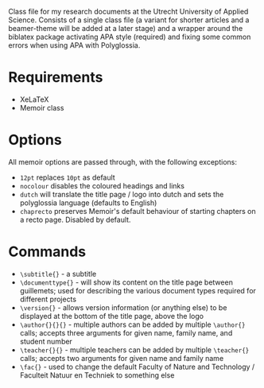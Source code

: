 Class file for my research documents at the Utrecht University of Applied Science. Consists of a single class file (a variant for shorter articles and a beamer-theme will be added at a later stage) and a wrapper around the biblatex package activating APA style (required) and fixing some common errors when using APA with Polyglossia. 

# Requirements
* XeLaTeX
* Memoir class

# Options
All memoir options are passed through, with the following exceptions:
* `12pt` replaces `10pt` as default
* `nocolour` disables the coloured headings and links
* `dutch` will translate the title page / logo into dutch and sets the polyglossia language (defaults to English)
* `chaprecto` preserves Memoir's default behaviour of starting chapters on a recto page. Disabled by default.

# Commands
* `\subtitle{}` - a subtitle
* `\documenttype{}` - will show its content on the title page between guillemets; used for describing the various document types required for different projects
* `\version{}` - allows version information (or anything else) to be displayed at the bottom of the title page, above the logo
* `\author{}{}{}` - multiple authors can be added by multiple `\author{}` calls; accepts three arguments for given name, family name, and student number
* `\teacher{}{}` - multiple teachers can be added by multiple `\teacher{}` calls; accepts two arguments for given name and family name
* `\fac{}` - used to change the default Faculty of Nature and Technology / Faculteit Natuur en Techniek to something else


